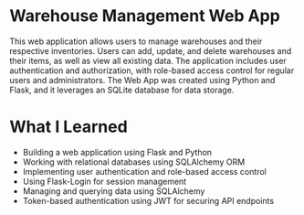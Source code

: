 # Warehouse Management Web App
This web application allows users to manage warehouses and their respective inventories. Users can add, update, and delete warehouses and their items, as well as view all existing data. The application includes user authentication and authorization, with role-based access control for regular users and administrators. The Web App was created using Python and Flask, and it leverages an SQLite database for data storage.

# What I Learned
* Building a web application using Flask and Python
* Working with relational databases using SQLAlchemy ORM
* Implementing user authentication and role-based access control
* Using Flask-Login for session management
* Managing and querying data using SQLAlchemy
* Token-based authentication using JWT for securing API endpoints
